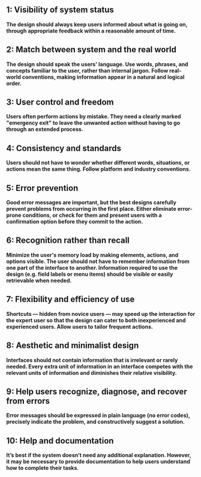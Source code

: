 ## 1: Visibility of system status

**The design should always keep users informed about what is going on, through appropriate feedback within a reasonable amount of time.**

## 2: Match between system and the real world

**The design should speak the users' language. Use words, phrases, and concepts familiar to the user, rather than internal jargon. Follow real-world conventions, making information appear in a natural and logical order.**

## 3: User control and freedom

**Users often perform actions by mistake. They need a clearly marked "emergency exit" to leave the unwanted action without having to go through an extended process.**

## 4: Consistency and standards

**Users should not have to wonder whether different words, situations, or actions mean the same thing. Follow platform and industry conventions.**

## 5: Error prevention

**Good error messages are important, but the best designs carefully prevent problems from occurring in the first place. Either eliminate error-prone conditions, or check for them and present users with a confirmation option before they commit to the action.**

## 6: Recognition rather than recall

**Minimize the user's memory load by making elements, actions, and options visible. The user should not have to remember information from one part of the interface to another. Information required to use the design (e.g. field labels or menu items) should be visible or easily retrievable when needed.**

## 7: Flexibility and efficiency of use

**Shortcuts — hidden from novice users — may speed up the interaction for the expert user so that the design can cater to both inexperienced and experienced users. Allow users to tailor frequent actions.**

## 8: Aesthetic and minimalist design

**Interfaces should not contain information that is irrelevant or rarely needed. Every extra unit of information in an interface competes with the relevant units of information and diminishes their relative visibility.**

## 9: Help users recognize, diagnose, and recover from errors

**Error messages should be expressed in plain language (no error codes), precisely indicate the problem, and constructively suggest a solution.**

## 10: Help and documentation

**It’s best if the system doesn’t need any additional explanation. However, it may be necessary to provide documentation to help users understand how to complete their tasks.**

